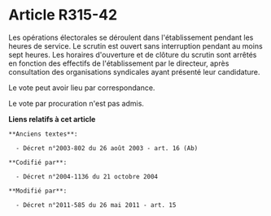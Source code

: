 # Article R315-42

Les opérations électorales se déroulent dans l'établissement pendant les heures de service. Le scrutin est ouvert sans
interruption pendant au moins sept heures. Les horaires d'ouverture et de clôture du scrutin sont arrêtés en fonction des
effectifs de l'établissement par le directeur, après consultation des organisations syndicales ayant présenté leur
candidature. 

Le vote peut avoir lieu par correspondance. 

Le vote par procuration n'est pas admis.

**Liens relatifs à cet article**

	**Anciens textes**:

	  - Décret n°2003-802 du 26 août 2003 - art. 16 (Ab)

	**Codifié par**:

	  - Décret n°2004-1136 du 21 octobre 2004

	**Modifié par**:

	  - Décret n°2011-585 du 26 mai 2011 - art. 15
